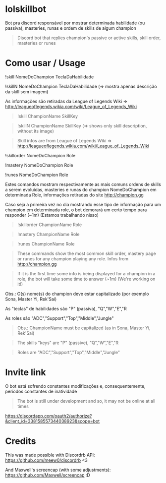 # lolskillbot

Bot pra discord responsável por mostrar determinada habilidade (ou passiva), masteries, runas e ordem de skills de algum champion

>Discord bot that replies champion's passive or active skills, skill order, masteries or runes

# Como usar / Usage

!skill NomeDoChampion TeclaDaHabilidade

!skillN NomeDoChampion TeclaDaHabilidade (=> mostra apenas descrição da skill sem imagem)

As informações são retiradas da League of Legends Wiki => http://leagueoflegends.wikia.com/wiki/League_of_Legends_Wiki

>!skill ChampionName SkillKey

>!skillN ChampionName SkillKey (=> shows only skill description, without its image)

>Skill infos are from League of Legends Wiki => http://leagueoflegends.wikia.com/wiki/League_of_Legends_Wiki

!skillorder NomeDoChampion Role

!mastery NomeDoChampion Role

!runes NomeDoChampion Role

Estes comandos mostram respectivamente as mais comuns ordens de skills a serem evoluídas, masteries e runas do champion NomeDoChampion em determinada Role, informações retiradas do site http://champion.gg

Caso seja a primeira vez no dia mostrando esse tipo de informação para um champion em determinada role, o bot demorará um certo tempo para responder (~1m) (Estamos trabalhando nisso)

>!skillorder ChampionName Role

>!mastery ChampionName Role

>!runes ChampionName Role

>These commands show the most common skill order, mastery page or runes for any champion playing any role. Infos from http://champion.gg

>If it is the first time some info is being displayed for a champion in a role, the bot will take some time to answer (~1m) (We're working on it!)

Obs.: O(s) nome(s) do champion deve estar capitalizado (por exemplo Sona, Master Yi, Rek'Sai)

As "teclas" de habilidades são "P" (passiva), "Q","W","E","R

As roles são "ADC","Support","Top","Middle","Jungle"

>Obs.: ChampionName must be capitalized (as in Sona, Master Yi, Rek'Sai)

>The skills "keys" are "P" (passive), "Q","W","E","R

>Roles are "ADC","Support","Top","Middle","Jungle"

# Invite link

O bot está sofrendo constantes modificações e, consequentemente, períodos constantes de inatividade
>The bot is still under development and so, it may not be online at all times

https://discordapp.com/oauth2/authorize?&client_id=338158557344038923&scope=bot

# Credits

This was made possible with Discordrb API: https://github.com/meew0/discordrb <3

And Maxwell's screencap (with some adjustments): https://github.com/Maxwell/screencap :D
